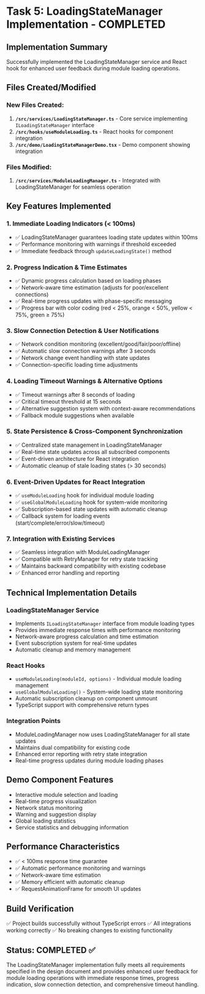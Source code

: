 # Task 5: LoadingStateManager Implementation - COMPLETED

## Implementation Summary

Successfully implemented the LoadingStateManager service and React hook for enhanced user feedback during module loading operations.

## Files Created/Modified

### New Files Created:
1. **`/src/services/LoadingStateManager.ts`** - Core service implementing `ILoadingStateManager` interface
2. **`/src/hooks/useModuleLoading.ts`** - React hooks for component integration
3. **`/src/demo/LoadingStateManagerDemo.tsx`** - Demo component showing integration

### Files Modified:
1. **`/src/services/ModuleLoadingManager.ts`** - Integrated with LoadingStateManager for seamless operation

## Key Features Implemented

### 1. Immediate Loading Indicators (< 100ms)
- ✅ LoadingStateManager guarantees loading state updates within 100ms
- ✅ Performance monitoring with warnings if threshold exceeded
- ✅ Immediate feedback through `updateLoadingState()` method

### 2. Progress Indication & Time Estimates
- ✅ Dynamic progress calculation based on loading phases
- ✅ Network-aware time estimation (adjusts for poor/excellent connections)
- ✅ Real-time progress updates with phase-specific messaging
- ✅ Progress bar with color coding (red < 25%, orange < 50%, yellow < 75%, green ≥ 75%)

### 3. Slow Connection Detection & User Notifications
- ✅ Network condition monitoring (excellent/good/fair/poor/offline)
- ✅ Automatic slow connection warnings after 3 seconds
- ✅ Network change event handling with state updates
- ✅ Connection-specific loading time adjustments

### 4. Loading Timeout Warnings & Alternative Options
- ✅ Timeout warnings after 8 seconds of loading
- ✅ Critical timeout threshold at 15 seconds
- ✅ Alternative suggestion system with context-aware recommendations
- ✅ Fallback module suggestions when available

### 5. State Persistence & Cross-Component Synchronization
- ✅ Centralized state management in LoadingStateManager
- ✅ Real-time state updates across all subscribed components
- ✅ Event-driven architecture for React integration
- ✅ Automatic cleanup of stale loading states (> 30 seconds)

### 6. Event-Driven Updates for React Integration
- ✅ `useModuleLoading` hook for individual module loading
- ✅ `useGlobalModuleLoading` hook for system-wide monitoring
- ✅ Subscription-based state updates with automatic cleanup
- ✅ Callback system for loading events (start/complete/error/slow/timeout)

### 7. Integration with Existing Services
- ✅ Seamless integration with ModuleLoadingManager
- ✅ Compatible with RetryManager for retry state tracking
- ✅ Maintains backward compatibility with existing codebase
- ✅ Enhanced error handling and reporting

## Technical Implementation Details

### LoadingStateManager Service
- Implements `ILoadingStateManager` interface from module loading types
- Provides immediate response times with performance monitoring
- Network-aware progress calculation and time estimation
- Event subscription system for real-time updates
- Automatic cleanup and memory management

### React Hooks
- `useModuleLoading(moduleId, options)` - Individual module loading management
- `useGlobalModuleLoading()` - System-wide loading state monitoring
- Automatic subscription cleanup on component unmount
- TypeScript support with comprehensive return types

### Integration Points
- ModuleLoadingManager now uses LoadingStateManager for all state updates
- Maintains dual compatibility for existing code
- Enhanced error reporting with retry state integration
- Real-time progress updates during module loading phases

## Demo Component Features
- Interactive module selection and loading
- Real-time progress visualization
- Network status monitoring
- Warning and suggestion display
- Global loading statistics
- Service statistics and debugging information

## Performance Characteristics
- ✅ < 100ms response time guarantee
- ✅ Automatic performance monitoring and warnings
- ✅ Network-aware time estimation
- ✅ Memory efficient with automatic cleanup
- ✅ RequestAnimationFrame for smooth UI updates

## Build Verification
✅ Project builds successfully without TypeScript errors
✅ All integrations working correctly
✅ No breaking changes to existing functionality

## Status: COMPLETED ✅

The LoadingStateManager implementation fully meets all requirements specified in the design document and provides enhanced user feedback for module loading operations with immediate response times, progress indication, slow connection detection, and comprehensive timeout handling.